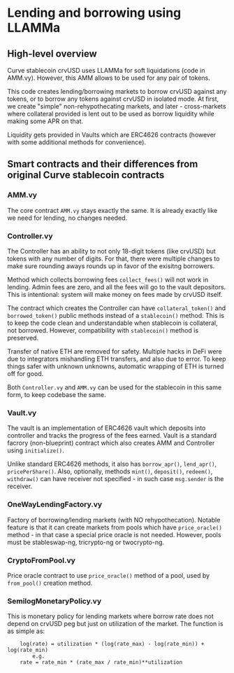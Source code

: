 # Lending and borrowing using LLAMMa

## High-level overview

Curve stablecoin crvUSD uses LLAMMa for soft liquidations (code in AMM.vy). However, this AMM allows to be used for any
pair of tokens.

This code creates lending/borrowing markets to borrow crvUSD against any tokens, or to borrow any tokens against crvUSD
in isolated mode. At first, we create "simple" non-rehypothecating markets, and later - cross-markets where collateral
provided is lent out to be used as borrow liquidity while making some APR on that.

Liquidity gets provided in Vaults which are ERC4626 contracts (however with some additional methods for convenience).

## Smart contracts and their differences from original Curve stablecoin contracts

### AMM.vy

The core contract `AMM.vy` stays exactly the same. It is already exactly like we need for lending, no changes needed.

### Controller.vy

The Controller has an ability to not only 18-digit tokens (like crvUSD) but tokens with any number of digits. For that,
there were multiple changes to make sure rounding aways rounds up in favor of the exisitng borrowers.

Method which collects borrowing fees `collect_fees()` will not work in lending. Admin fees are zero, and all the fees
will go to the vault depositors. This is intentional: system will make money on fees made by crvUSD itself.

The contract which creates the Controller can have `collateral_token()` and `borrowed_token()` public methods instead of
a `stablecoin()` method. This is to keep the code clean and understandable when stablecoin is collateral, not borrowed.
However, compatibility with `stablecoin()` method is preserved.

Transfer of native ETH are removed for safety. Multiple hacks in DeFi were due to integrators mishandling ETH transfers,
and also due to error. To keep things safer with unknown unknowns, automatic wrapping of ETH is turned off for good.

Both `Controller.vy` and `AMM.vy` can be used for the stablecoin in this same form, to keep codebase the same.

### Vault.vy

The vault is an implementation of ERC4626 vault which deposits into controller and tracks the progress of the fees earned. Vault is a standard facrory (non-blueprint) contract which also creates AMM and Controller using `initialize()`.

Unlike standard ERC4626 methods, it also has `borrow_apr()`, `lend_apr()`, `pricePerShare()`. Also, optionally, methods
`mint()`, `deposit()`, `redeem()`, `withdraw()` can have receiver not specified - in such case `msg.sender` is the
receiver.

### OneWayLendingFactory.vy

Factory of borrowing/lending markets (with NO rehypothecation). Notable feature is that it can create markets from pools
which have `price_oracle()` method - in that case a special price oracle is not needed. However, pools must be
stableswap-ng, tricrypto-ng or twocrypto-ng.

### CryptoFromPool.vy

Price oracle contract to use `price_oracle()` method of a pool, used by `from_pool()` creation method.

### SemilogMonetaryPolicy.vy

This is monetary policy for lending markets where borrow rate does not depend on crvUSD peg but just on utilization of
the market. The function is as simple as:

```
    log(rate) = utilization * (log(rate_max) - log(rate_min)) + log(rate_min)
        e.g.
    rate = rate_min * (rate_max / rate_min)**utilization
```
